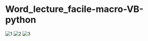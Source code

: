 # Word_lecture_facile-macro-VB-python


![1](https://github.com/DvGt-dev/Word_lecture_facile-macro-VB-python/blob/main/Capture%20d'%C3%A9cran%202024-06-26%20014933.png)
![2](https://github.com/DvGt-dev/Word_lecture_facile-macro-VB-python/blob/main/Capture%20d'%C3%A9cran%202024-06-26%20014819.png)
![3](https://github.com/DvGt-dev/Word_lecture_facile-macro-VB-python/blob/main/Capture%20d'%C3%A9cran%202024-06-26%20014736.png)

